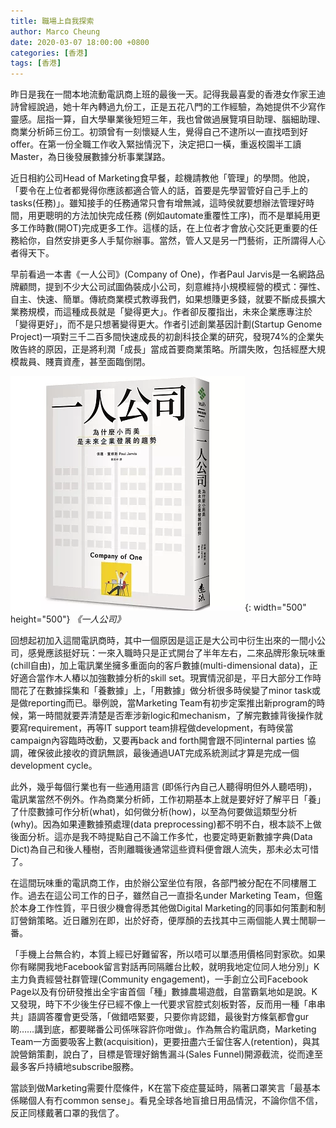 ```yaml
---
title: 職場上自我探索
author: Marco Cheung
date: 2020-03-07 18:00:00 +0800
categories: [香港]
tags: [香港]
---
```


昨日是我在一間本地流動電訊商上班的最後一天。記得我最喜愛的香港女作家王迪詩曾經說過，她十年內轉過九份工，正是五花八門的工作經驗，為她提供不少寫作靈感。屈指一算，自大學畢業後短短三年，我也曾做過展覽項目助理、腦細助理、商業分析師三份工。初頭曾有一刻懷疑人生，覺得自己不逮所以一直找唔到好offer。在第一份全職工作收入緊拙情況下，決定把口一橫，重返校園半工讀Master，為日後發展數據分析事業謀路。

近日相約公司Head of Marketing食早餐，趁機請教他「管理」的學問。他說，「要令在上位者都覺得你應該都適合管人的話，首要是先學習管好自己手上的tasks(任務)」。雖知接手的任務通常只會有增無減，這時侯就要想辦法管理好時間，用更聰明的方法加快完成任務 (例如automate重覆性工序)，而不是單純用更多工作時數(開OT)完成更多工作。這樣的話，在上位者才會放心交託更重要的任務給你，自然安排更多人手幫你辦事。當然，管人又是另一門藝術，正所謂得人心者得天下。

早前看過一本書《一人公司》(Company of One)，作者Paul Jarvis是一名網路品牌顧問，提到不少大公司試圖偽裝成小公司，刻意維持小規模經營的模式：彈性、自主、快速、簡單。傳統商業模式教導我們，如果想賺更多錢，就要不斷成長擴大業務規模，而這種成長就是「變得更大」。作者卻反覆指出，未來企業應專注於「變得更好」，而不是只想著變得更大。作者引述創業基因計劃(Startup Genome Project)一項對三千二百多間快速成長的初創科技企業的研究，發現74%的企業失敗告終的原因，正是將利潤「成長」當成首要商業策略。所謂失敗，包括經歷大規模裁員、賤賣資產，甚至面臨倒閉。

![company-of-one](/images/company-of-one.png){: width="500" height="500"}
_《一人公司》_

回想起初加入這間電訊商時，其中一個原因是這正是大公司中衍生出來的一間小公司，感覺應該挺好玩：一來入職時只是正式開台了半年左右，二來品牌形象玩味重(chill自由)，加上電訊業坐擁多重面向的客戶數據(multi-dimensional data)，正好適合當作木人樁以加強數據分析的skill set。現實情況卻是，平日大部分工作時間花了在數據採集和「養數據」上，「用數據」做分析很多時侯變了minor task或是做reporting而已。舉例說，當Marketing Team有初步定案推出新program的時候，第一時間就要弄清楚是否牽涉新logic和mechanism，了解完數據背後操作就要寫requirement，再等IT support team排程做development，有時侯當campaign內容臨時改動，又要再back and forth開會跟不同internal parties 協調，確保彼此接收的資訊無誤，最後通過UAT完成系統測試才算是完成一個development cycle。

此外，幾乎每個行業也有一些通用語言 (即係行內自己人聽得明但外人聽唔明)，電訊業當然不例外。作為商業分析師，工作初期基本上就是要好好了解平日「養」了什麼數據可作分析(what)，如何做分析(how)，以至為何要做這類型分析(why)。因為如果連數據預處理(data preprocessing)都不明不白，根本談不上做後面分析。這亦是我不時提點自己不論工作多忙，也要定時更新數據字典(Data Dict)為自己和後人種樹，否則離職後通常這些資料便會跟人流失，那未必太可惜了。

在這間玩味重的電訊商工作，由於辦公室坐位有限，各部門被分配在不同樓層工作。過去在這公司工作的日子，雖然自己一直掛名under Marketing Team，但鑑於本身工作性質，平日很少機會得悉其他做Digital Marketing的同事如何策劃和制訂營銷策略。近日離別在即，出於好奇，便厚顏的去找其中三兩個能人異士閒聊一番。

「手機上台無合約，本質上經已好難留客，所以唔可以單憑用價格同對家砍。如果你有睇開我地Facebook留言對話再同隔離台比較，就明我地定位同人地分別」K主力負責經營社群管理(Community engagement)，一手創立公司Facebook Page以及有份研發推出全宇宙首個「種」數據農場遊戲，自當霸氣地如是說。K又發現，時下不少後生仔已經不像上一代要求官腔式刻板對答，反而用一種「串串共」語調答覆會更受落，「做錯唔緊要，只要你肯認錯，最後對方條氣都會gur啲……講到底，都要睇番公司係咪容許你咁做」。作為無合約電訊商，Marketing Team一方面要吸客上數(acquisition)，更要扭盡六壬留住客人(retention)，與其說營銷策劃，說白了，目標是管理好銷售漏斗(Sales Funnel)開源截流，從而達至最多客戶持續地subscribe服務。

當談到做Marketing需要什麼條件，K在當下疫症蔓延時，隔著口罩笑言「最基本係睇個人有冇common sense」。看見全球各地盲搶日用品情況，不論你信不信，反正同樣戴著口罩的我信了。